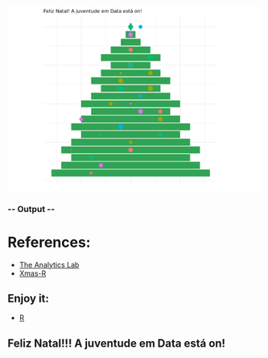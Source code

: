 ![screenshot](xmas.png?raw=true "screenshot")

### -- Output --

# References:
* [The Analytics Lab]('https://www.theanalyticslab.nl/')
* [Xmas-R]('https://rstudio-pubs-static.s3.amazonaws.com/237347_4375e98b087f444fbac540a9e6fc674b.html')

## Enjoy it:
* [R]('https://github.com/binder-examples/r')

## Feliz Natal!!! A juventude em Data está on!
